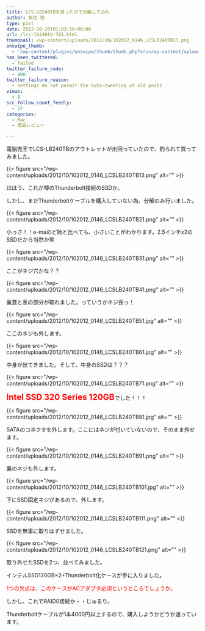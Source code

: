 ```yaml
---
title: LCS-LB240TBを買ったので分解してみた
author: 魚住 惇
type: post
date: 2012-10-20T01:03:56+00:00
url: /lcs-lb240tb-701.html
thumbnail: /wp-content/uploads/2012/10/102012_0146_LCSLB240TB13.png
onswipe_thumb:
  - '/wp-content/plugins/onswipe/thumb/thumb.php?src=/wp-content/uploads/2012/10/102012_0146_LCSLB240TB121.png&amp;w=600&amp;h=800&amp;zc=1&amp;q=75&amp;f=0'
has_been_twittered:
  - failed
twitter_failure_code:
  - 400
twitter_failure_reason:
  - Settings do not permit the auto-tweeting of old posts
views:
  - 9
scc_follow_count_feedly:
  - 37
categories:
  - Mac
  - 商品レビュー

---
```

電脳売王でLCS-LB240TBのアウトレットが出回っていたので、釣られて買ってみました。</p> 

{{< figure src="/wp-content/uploads/2012/10/102012_0146_LCSLB240TB13.png" alt="" >}} 

ほほう、これが噂のThunderbolt接続のSSDか。

<!--more-->

しかし、まだThunderboltケーブルを購入していない為、分解のみ行いました。</p> 

{{< figure src="/wp-content/uploads/2012/10/102012_0146_LCSLB240TB21.png" alt="" >}} 

小っさ！！e-maのど飴と比べても、小さいことがわかります。2.5インチx2のSSDだから当然か笑</p> 

{{< figure src="/wp-content/uploads/2012/10/102012_0146_LCSLB240TB31.png" alt="" >}} 

ここがネジ穴かな？？</p> 

{{< figure src="/wp-content/uploads/2012/10/102012_0146_LCSLB240TB41.png" alt="" >}} 

裏蓋と表の部分が取れました。っていうかネジ長っ！</p> 

{{< figure src="/wp-content/uploads/2012/10/102012_0146_LCSLB240TB51.jpg" alt="" >}} 

ここのネジも外します。</p> 

{{< figure src="/wp-content/uploads/2012/10/102012_0146_LCSLB240TB61.jpg" alt="" >}} 

中身が出てきました。そして、中身のSSDは？？？</p> 

{{< figure src="/wp-content/uploads/2012/10/102012_0146_LCSLB240TB71.png" alt="" >}} 

<span style="color: red; font-size: 16pt;"><b>Intel SSD 320 Series 120GB</b></span>でした！！！</p> 

{{< figure src="/wp-content/uploads/2012/10/102012_0146_LCSLB240TB81.jpg" alt="" >}} 

SATAのコネクタを外します。ここにはネジが付いていないので、そのまま外せます。</p> 

{{< figure src="/wp-content/uploads/2012/10/102012_0146_LCSLB240TB91.png" alt="" >}} 

裏のネジも外します。</p> 

{{< figure src="/wp-content/uploads/2012/10/102012_0146_LCSLB240TB101.jpg" alt="" >}} 

下にSSD固定ネジがあるので、外します。</p> 

{{< figure src="/wp-content/uploads/2012/10/102012_0146_LCSLB240TB111.png" alt="" >}} 

SSDを無事に取りはずせました。</p> 

{{< figure src="/wp-content/uploads/2012/10/102012_0146_LCSLB240TB121.png" alt="" >}} 

取り外せたSSDを2つ、並べてみました。</p> 

インテルSSD120GB×2+Thunderbolt化ケースが手に入りました。

<span style="color: red;">1つの欠点は、このケースがACアダプタ必須というところでしょうか。 </span></p> 

しかし、これでRAID0接続か・・じゅるり。

Thunderboltケーブルが1本4000円以上するので、購入しようかどうか迷っています。